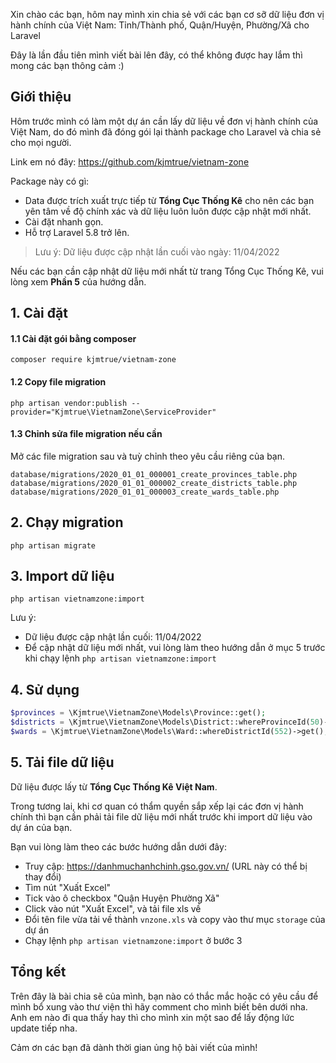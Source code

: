 Xin chào các bạn, hôm nay mình xin chia sẻ với các bạn cơ sỡ dữ liệu đơn vị hành chính của Việt Nam: Tỉnh/Thành phố, Quận/Huyện, Phường/Xã cho Laravel

Đây là lần đầu tiên mình viết bài lên đây, có thể không được hay lắm thì mong các bạn thông cảm :)

## Giới thiệu

Hôm trước mình có làm một dự án cần lấy dữ liệu về đơn vị hành chính của Việt Nam, do đó mình đã đóng gói lại thành package cho Laravel và chia sẻ cho mọi người.

Link em nó đây: https://github.com/kjmtrue/vietnam-zone

Package này có gì:
- Data được trích xuất trực tiếp từ **Tổng Cục Thống Kê** cho nên các bạn yên tâm về độ chính xác và dữ liệu luôn luôn được cập nhật mới nhất.
- Cài đặt nhanh gọn.
- Hỗ trợ Laravel 5.8 trở lên.

> Lưu ý: Dữ liệu được cập nhật lần cuối vào ngày: 11/04/2022

Nếu các bạn cần cập nhật dữ liệu mới nhất từ trang Tổng Cục Thống Kê, vui lòng xem **Phần 5** của hướng dẫn.

## 1. Cài đặt


#### 1.1 Cài đặt gói bằng composer


```shell
composer require kjmtrue/vietnam-zone
```


#### 1.2 Copy file migration

```shell
php artisan vendor:publish --provider="Kjmtrue\VietnamZone\ServiceProvider"
```

#### 1.3 Chỉnh sửa file migration nếu cần

Mở các file migration sau và tuỳ chỉnh theo yêu cầu riêng của bạn.

```shell
database/migrations/2020_01_01_000001_create_provinces_table.php
database/migrations/2020_01_01_000002_create_districts_table.php
database/migrations/2020_01_01_000003_create_wards_table.php
```

## 2. Chạy migration

```shell
php artisan migrate
```

## 3. Import dữ liệu

```shell
php artisan vietnamzone:import
```

Lưu ý: 
- Dữ liệu được cập nhật lần cuối: 11/04/2022
- Để cập nhật dữ liệu mới nhất, vui lòng làm theo hướng dẫn ở mục 5 trước khi chạy lệnh `php artisan vietnamzone:import`

## 4. Sử dụng 

```php
$provinces = \Kjmtrue\VietnamZone\Models\Province::get();
$districts = \Kjmtrue\VietnamZone\Models\District::whereProvinceId(50)->get();
$wards = \Kjmtrue\VietnamZone\Models\Ward::whereDistrictId(552)->get();
```

## 5. Tải file dữ liệu

Dữ liệu được lấy từ **Tổng Cục Thống Kê Việt Nam**.

Trong tương lai, khi cơ quan có thẩm quyền sắp xếp lại các đơn vị hành chính thì bạn cần phải tải file dữ liệu mới nhất trước khi import dữ liệu vào dự án của bạn.

Bạn vui lòng làm theo các bước hướng dẫn dưới đây:

- Truy cập: https://danhmuchanhchinh.gso.gov.vn/ (URL này có thể bị thay đổi)
- Tìm nút "Xuất Excel"
- Tick vào ô checkbox "Quận Huyện Phường Xã"
- Click vào nút "Xuất Excel", và tải file xls về
- Đổi tên file vừa tải về thành `vnzone.xls` và copy vào thư mục `storage` của dự án
- Chạy lệnh `php artisan vietnamzone:import` ở bước 3

## Tổng kết

Trên đây là bài chia sẽ của mình, bạn nào có thắc mắc hoặc có yêu cầu để mình bổ xung vào thư viện thì hãy comment cho mình biết bên dưới nha.
Anh em nào đi qua thấy hay thì cho mình xin một sao để lấy động lức update tiếp nha.

Cảm ơn các bạn đã dành thời gian ủng hộ bài viết của mình!